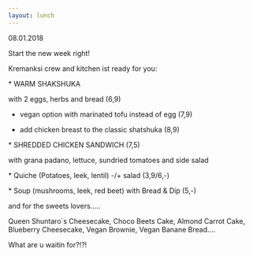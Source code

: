 ```yaml
---
layout: lunch
---
```



08.01.2018

Start the new week right!

Kremanksi crew and kitchen ist ready for you:

\* WARM SHAKSHUKA

with 2 eggs, herbs and bread (6,9)

- vegan option with marinated tofu instead of egg (7,9)

+ add chicken breast to the classic shatshuka (8,9)

\* SHREDDED CHICKEN SANDWICH (7,5)

with grana padano, lettuce, sundried tomatoes and side salad

\* Quiche (Potatoes, leek, lentil) -/+ salad (3,9/6,-)

\* Soup (mushrooms, leek, red beet) with Bread & Dip (5,-)

and for the sweets lovers.....

Queen Shuntaro&acute;s Cheesecake, Choco Beets Cake, Almond Carrot Cake, Blueberry Cheesecake, Vegan Brownie, Vegan Banane Bread....

What are u waitin for?!?!